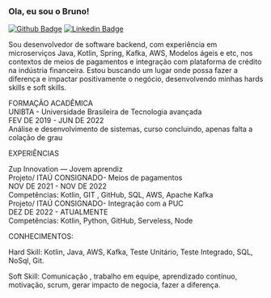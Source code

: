 ### Ola, eu sou o Bruno!
[![Github Badge](https://img.shields.io/badge/-Github-000?style=flat-square&logo=Github&logoColor=white&link=https://github.com/Brunodias101)](https://github.com/Brunodias101)
[![Linkedin Badge](https://img.shields.io/badge/-LinkedIn-blue?style=flat-square&logo=Linkedin&logoColor=white&link=https://www.linkedin.com/in/bruno-dias-1804b0206/)](https://www.linkedin.com/in/bruno-dias-1804b0206/)

Sou desenvolvedor de software backend, com experiência em microserviços Java, Kotlin, Spring, Kafka, AWS, Modelos ágeis e etc, nos contextos de meios de pagamentos e integração com plataforma de crédito na indústria financeira. Estou buscando um lugar onde possa fazer a diferença e impactar positivamente o negócio, desenvolvendo minhas hards skills e soft skills.

FORMAÇÃO ACADÊMICA  
UNIBTA - Universidade Brasileira de Tecnologia avançada  
FEV DE 2019 - JUN DE 2022  
Análise e desenvolvimento de sistemas, curso concluindo, apenas falta a colação de grau  

EXPERIÊNCIAS  

Zup Innovation — Jovem aprendiz  
Projeto/ ITAÚ CONSIGNADO- Meios de pagamentos  
NOV DE 2021 -  NOV  DE 2022  
Competências: Kotlin, GIT , GitHub, SQL, AWS,  Apache Kafka   
Projeto/ ITAÚ CONSIGNADO- Integração com a PUC  
DEZ DE 2022 - ATUALMENTE    
Competências:  Kotlin, Python, GitHub, Serveless, Node  

CONHECIMENTOS:  

Hard Skill:
Kotlin, Java, AWS, Kafka, Teste Unitário, Teste Integrado,
SQL, NoSql,  Git.

Soft Skill:
Comunicação , trabalho em equipe, aprendizado contínuo, motivação, scrum, gerar impacto de negocia, fazer a diferença.
